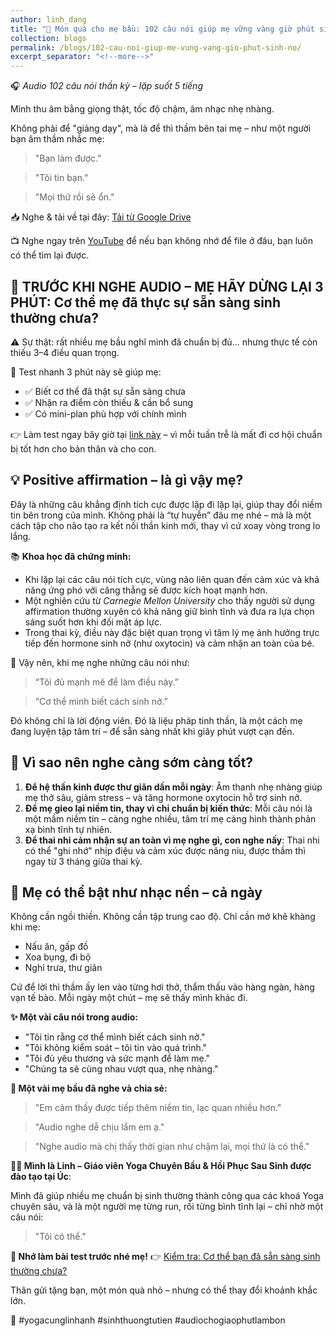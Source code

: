 ```yaml
---
author: linh_dang
title: "🌸 Món quà cho mẹ bầu: 102 câu nói giúp mẹ vững vàng giờ phút sinh nở"
collection: blogs
permalink: /blogs/102-cau-noi-giup-me-vung-vang-gio-phut-sinh-no/
excerpt_separator: "<!--more-->"
---
```


<!-- markdownlint-disable MD028 -->
<!-- markdownlint-disable MD033 -->

🎧 *Audio 102 câu nói thần kỳ – lặp suốt 5 tiếng*

Mình thu âm bằng giọng thật, tốc độ chậm, âm nhạc nhẹ nhàng.

Không phải để "giảng dạy", mà là để thì thầm bên tai mẹ – như một người bạn âm thầm nhắc mẹ:

>"Bạn làm được."

>"Tôi tin bạn."

>"Mọi thứ rồi sẽ ổn."

📥 Nghe & tải về tại đây: [Tải từ Google Drive](https://bit.ly/102positiveaffirmation)

📺 Nghe ngay trên [YouTube](https://youtu.be/363arSOa958?si=Ar3ulaf6KvzPQ98h) để nếu bạn không nhớ để file ở đâu, bạn luôn có thể tìm lại được.

## 🎯 TRƯỚC KHI NGHE AUDIO – MẸ HÃY DỪNG LẠI 3 PHÚT: Cơ thể mẹ đã thực sự sẵn sàng sinh thường chưa?

⚠️ Sự thật: rất nhiều mẹ bầu nghĩ mình đã chuẩn bị đủ... nhưng thực tế còn thiếu 3–4 điều quan trọng.

📍 Test nhanh 3 phút này sẽ giúp mẹ:

- ✅ Biết cơ thể đã thật sự sẵn sàng chưa
- ✅ Nhận ra điểm còn thiếu & cần bổ sung
- ✅ Có mini-plan phù hợp với chính mình

👉 Làm test ngay bây giờ tại [link này](/blogs/co-the-ban-da-san-sang-cho-sinh-thuong-chua/) – vì mỗi tuần trễ là mất đi cơ hội chuẩn bị tốt hơn cho bản thân và cho con.

## 💡 Positive affirmation – là gì vậy mẹ?

Đây là những câu khẳng định tích cực được lặp đi lặp lại, giúp thay đổi niềm tin bên trong của mình. Không phải là “tự huyễn” đâu mẹ nhé – mà là một cách tập cho não tạo ra kết nối thần kinh mới, thay vì cứ xoay vòng trong lo lắng.

📚 **Khoa học đã chứng minh:**

- Khi lặp lại các câu nói tích cực, vùng não liên quan đến cảm xúc và khả năng ứng phó với căng thẳng sẽ được kích hoạt mạnh hơn.
- Một nghiên cứu từ *Carnegie Mellon University* cho thấy người sử dụng affirmation thường xuyên có khả năng giữ bình tĩnh và đưa ra lựa chọn sáng suốt hơn khi đối mặt áp lực.
- Trong thai kỳ, điều này đặc biệt quan trọng vì tâm lý mẹ ảnh hưởng trực tiếp đến hormone sinh nở (như oxytocin) và cảm nhận an toàn của bé.

💞 Vậy nên, khi mẹ nghe những câu nói như:

>“Tôi đủ mạnh mẽ để làm điều này.”

>“Cơ thể mình biết cách sinh nở.”

Đó không chỉ là lời động viên. Đó là liệu pháp tinh thần, là một cách mẹ đang luyện tập tâm trí – để sẵn sàng nhất khi giây phút vượt cạn đến.

## 💞 Vì sao nên nghe càng sớm càng tốt?

1. **Để hệ thần kinh được thư giãn dần mỗi ngày**: Âm thanh nhẹ nhàng giúp mẹ thở sâu, giảm stress – và tăng hormone oxytocin hỗ trợ sinh nở.
2. **Để mẹ gieo lại niềm tin, thay vì chỉ chuẩn bị kiến thức**: Mỗi câu nói là một mầm niềm tin – càng nghe nhiều, tâm trí mẹ càng hình thành phản xạ bình tĩnh tự nhiên.
3. **Để thai nhi cảm nhận sự an toàn vì mẹ nghe gì, con nghe nấy**: Thai nhi có thể "ghi nhớ" nhịp điệu và cảm xúc được nâng niu, được thầm thì ngay từ 3 tháng giữa thai kỳ.

## 🎵 Mẹ có thể bật như nhạc nền – cả ngày

Không cần ngồi thiền. Không cần tập trung cao độ. Chỉ cần mở khẽ khàng khi mẹ:

- Nấu ăn, gấp đồ
- Xoa bụng, đi bộ
- Nghỉ trưa, thư giãn

Cứ để lời thì thầm ấy len vào từng hơi thở, thẩm thấu vào hàng ngàn, hàng vạn tế bào. Mỗi ngày một chút – mẹ sẽ thấy mình khác đi.

**✨ Một vài câu nói trong audio:**

- "Tôi tin rằng cơ thể mình biết cách sinh nở."
- "Tôi không kiểm soát – tôi tin vào quá trình."
- "Tôi đủ yêu thương và sức mạnh để làm mẹ."
- "Chúng ta sẽ cùng nhau vượt qua, nhẹ nhàng."

**💬 Một vài mẹ bầu đã nghe và chia sẻ:**

>"Em cảm thấy được tiếp thêm niềm tin, lạc quan nhiều hơn."

>"Audio nghe dễ chịu lắm em ạ."

>"Nghe audio mà chị thấy thời gian như chậm lại, mọi thứ là có thể."

**🙋‍♀️ Mình là Linh – Giáo viên Yoga Chuyên Bầu & Hồi Phục Sau Sinh được đào tạo tại Úc**:

Mình đã giúp nhiều mẹ chuẩn bị sinh thường thành công qua các khoá Yoga chuyên sâu, và là một người mẹ từng run, rồi từng bình tĩnh lại – chỉ nhờ một câu nói:

>"Tôi có thể."

**🎯 Nhớ làm bài test trước nhé mẹ!** 👉 [Kiểm tra: Cơ thể bạn đã sẵn sàng sinh thường chưa?](/blogs/co-the-ban-da-san-sang-cho-sinh-thuong-chua/)

Thân gửi tặng bạn, một món quà nhỏ – nhưng có thể thay đổi khoảnh khắc lớn.

📌 #yogacunglinhanh #sinhthuongtutien #audiochogiaophutlambon

